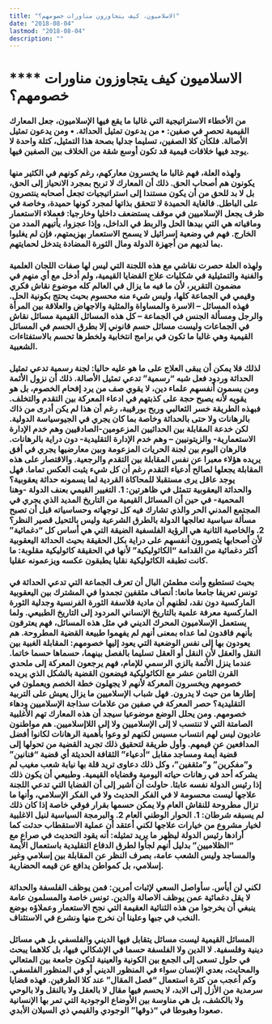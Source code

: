 ```yaml
---
title: "الاسلاميون، كيف يتجاوزون مناورات خصومهم؟"
date: "2018-08-04"
lastmod: "2018-08-04"
description: ""
---
```

# **** **الاسلاميون كيف يتجاوزون مناورات خصومهم؟**

### من الأخطاء الاستراتيجية التي غالبا ما يقع فيها الإسلاميون، جعل المعارك القيمية تحصر في صفين: • من يدعون تمثيل الحداثة. • ومن يدعون تمثيل الأصالة. فلكأن كلا الصفين، تسليما جدليا بصحة هذا التمثيل، كتلة واحدة لا يوجد فيها خلافات قيمية قد تكون أوسع شقة من الخلاف بين الصفين فيها.

### ولهذه العلة، فهم غالبا ما يخسرون معاركهم، رغم كونهم في الكثير منها يكونون هم أصحاب الحق. ذلك أن المعارك لا تربح بمجرد الانحياز إلى الحق، بل لا بد للحق من أن يكون مستندا إلى استراتيجيات تجعل أصحابه ينتصرون على الباطل. فالغاية الحميدة لا تتحقق بذاتها لمجرد كونها حميدة، وخاصة في ظرف يجعل الإسلاميين في موقف يستضعف داخليا وخارجيا: فعملاء الاستعمار ومافياته هي التي بيدها الحل والربط في الداخل، وإذا عجزوا، يأتيهم المدد من الخارج. فهم في وضعية إسرائيل لا يسمح الاستعمار بهزيمتهم، فإن لم يغلبوا بما لديهم من أجهزة الدولة ومال الثورة المضادة يتدخل لحمايتهم.

### ولهذه العلة حصرت نقاشي مع هذه اللجنة التي ليس لها صفات اللجان العلمية والفنية والتمثيلية في شكليات علاج القضايا القيمية، ولم أدخل مع أي منهم في مضمون التقرير، لأن ما فيه ما يزال في العالم كله موضوع نقاش فكري وقيمي في الجماعة كلها، وليس شيء منه محسوم بحيث يحتج بكونية الحل. فهذه المسائل – الاسرة والمساواة والمثلية والاجهاض والعلاقة بين المرأة والرجل ومسألة الجنس في الجماعة – كل هذه المسائل القيمية مسائل نقاش في الجماعات وليست مسائل حسم قانوني إلا بطرق الحسم في المسائل القيمية وهي غالبا ما تكون في برامج انتخابية ولخطرها تحسم بالاستفتاءات الشعبية.

### لذلك فلا يمكن أن يبقى العلاج على ما هو عليه حاليا: لجنة رسمية تدعي تمثيل الحداثة وردود فعل شبه “رسمية” تدعي تمثيل الأصالة. ذلك أن نزول الأئمة ومن يسمون أنفسهم علماء دين، لا يقوي صف من يرد إفحام الخصوم، بل هو يقويه لأنه يصبح حجة على كذبتهم في ادعاء المعركة بين التقدم والتخلف. فبهذه الطريقة خسر الثعالبي وربح بورقيبة، رغم أن هذا لم يكن أدرى من ذاك بالرهانات ولا حتى بالحداثة وخاصة بما كان يجري في الجيوسياسة الدولية. لكن خدعة المقابلة بين الحداثيين المزعومين-الصادقيين وهم خدم الإدارة الاستعمارية- والزيتونيين – وهم خدم الإدارة التقليدية- دون دراية بالرهانات. فالرهان اليوم بين لجنة الحريات المزعومة وبين معارضيها يجري في أفق يريده هؤلاء معبرا عن نفس المقابلة بين التقدم والرجعية. والاقتصار على هذه المقابلة يجعلها لصالح أدعياء التقدم رغم أن كل شيء يثبت العكس تماما. فهل يوجد عاقل يرى مستقبلا للمحاكاة القردية لما يسمونه حداثة يعقوبية؟ والحداثة اليعقوبية تتمثل في ظاهرتين: 1. التغيير القيمي بعنف الدولة -وهنا المحمية- في حين أن المسائل القيمية من التاريخ المديد الذي يجري في المجتمع المدني الحر والذي تشارك فيه كل توجهاته وحساسياته قبل أن تصبح مسألة سياسية تعالجها الدولة بالطرق الشرعية وليس بالتحيل قصير النظر؟ 2. والخاصية الثانية هي الرؤية الفلسفية الضيقة التي هي أساس كل “دغمائية” لأن أصحابها يتصورون أنفسهم على دراية بكل الحقيقة بحيث الحداثة اليعقوبية أكثر دغمائية من القدامة “الكاثوليكية” لأنها في الحقيقة كاثوليكية مقلوبة: ما كانت تطبقه الكاثوليكية نقليا يطبقون عكسه ويزعمونه عقليا.

### بحيث تستطيع وأنت مطمئن البال أن تعرف الجماعة التي تدعي الحداثة في تونس تعريفا جامعا مانعا: أنصاف مثقفين تجمدوا في المشترك بين اليعقوبية الماركسية دون نقد، لظنهم أن مادية فلاسفة الثورة الفرنسية وجدلية الثورة الماركسية معرفة علمية بالتاريخ الإنساني المردود إلى التاريخ الطبيعي. ولما يستعمل الإسلاميون المحرك الديني في مثل هذه المسائل، فهم يعترفون بأنهم فاقدون لما عداه بمعنى أنهم لم يفهموا طبيعة القضية المطروحة. هم يعودون بها إلى نفس الوضعية التي يعود إليها خصومهم: المقابلة الغبية بين النقل والعقل لأن النقل أو العقل تسليما بالفصل بينهما، حسماها حسما خاتما. عندما ينزل الأئمة بالزي الرسمي للإمام، فهم يرجعون المعركة إلى ملحدي القرن الثامن عشر مع الكاثوليكية فيضعون القضية بالشكل الذي يريده خصومهم ويخسرون المعركة لأنهم لا يجهلون خطة الخصم ويعملون في إطارها من حيث لا يدرون. فهل شباب الإسلاميين ما يزال يعيش على التربية التقليدية؟ حصر المعركة في صفين من علامات سذاجة الإسلاميين ودهاء خصومهم. ومن يحلل الوضع موضوعيا سيجد أن هذه المعارك تهم الأغلبية الصامتة التي لا تنتسب لا إلى الإسلاميين ولا إلى اللاإسلاميين. هم مواطنون عاديون ليس لهم انتساب مسيس لكنهم لو وعوا بأهمية الرهانات لكانوا أفضل المدافعين عن قيمهم. وأول طريقة لتحقيق ذلك تجريد القضية من تحولها إلى قضية أيمة ومساجد مقابل “أدعياء” الثقافة الحديثة أي قضية “فنانين” و”مفكرين” و”مثقفين”، وكل ذلك دعاوى تريد قلة بها نيابة شعب مغيب لم يشركه أحد في رهانات حياته اليومية وقضاياه القيمية. وطبيعي أن يكون ذلك إذا رئيس الدولة نفسه عابثا. حاولت أن أشير إلى أن القضايا التي تدعي اللجنة علاجها ليست محسومة لا في الفكر الحديث ولا في الفكر الإسلامي، وأنها ما تزال مطروحة للنقاش العام ولا يمكن حسمها بقرار فوقي خاصة إذا كان ذلك لم يسبقه شرطان: 1. الحوار الوطني العام 2. والبرمجة السياسية لنيل الاغلبية لخيار مشروع من خيارات علاجها لكني أعتقد أن عملية الاستقطاب حدثت كما أرادها رئيس الدولة ليظهر ما يريد تمثيله: أنه يقود التحديث في صراع مع “الظلاميين” بدليل أنهم لجأوا لطرق الدفاع التقليدية باستعمال الأيمة والمساجد وليس الشعب عامة، بصرف النظر عن المقابلة بين إسلامي وغير إسلامي، بل كمواطن يدافع عن قيمه الحضارية.

### لكني لن أيأس. سأواصل السعي لإثبات أمرين: فمن يوظف الفلسفة والحداثة لا يقل دغمائية عمن يوظف الاصالة والدين. تونس خاصة والمسلمون عامة ينبغي أن يخرجوا من هذه الثنائية العقيمة التي نجح الاستعمار وعملاؤه بوضع النخب في جبها وعلينا أن نخرج منها ونشرع في الاستئناف.

### المسائل القيمية ليست مسائل يتقابل فيها الديني والفلسفي بل هي مسائل دينية وفلسفية. لا الدين ولا الفلسفة حسما في الإشكالي فيها، بل كلاهما يبحث في حلول تسعى إلى الجمع بين الكونية والعينية لتكون جامعة بين المتعالي والمحايث، بعدي الإنسان سواء في المنظور الديني أو في المنظور الفلسفي. وكم أعجب من كثرة استعمال “فصل المقال” عند كلا الطرفين. فهذه قضايا سرمدية من الأزل إلى الابد، لا يحسم فيها مقال لا بالعقل ولا بالنقل ولا بالوحي ولا بالكشف، بل هي مناوسة بين الأوضاع الوجودية التي تمر بها الإنسانية صعودا وهبوطا في “ذوقها” الوجودي والقيمي ذي السيلان الأبدي.

###